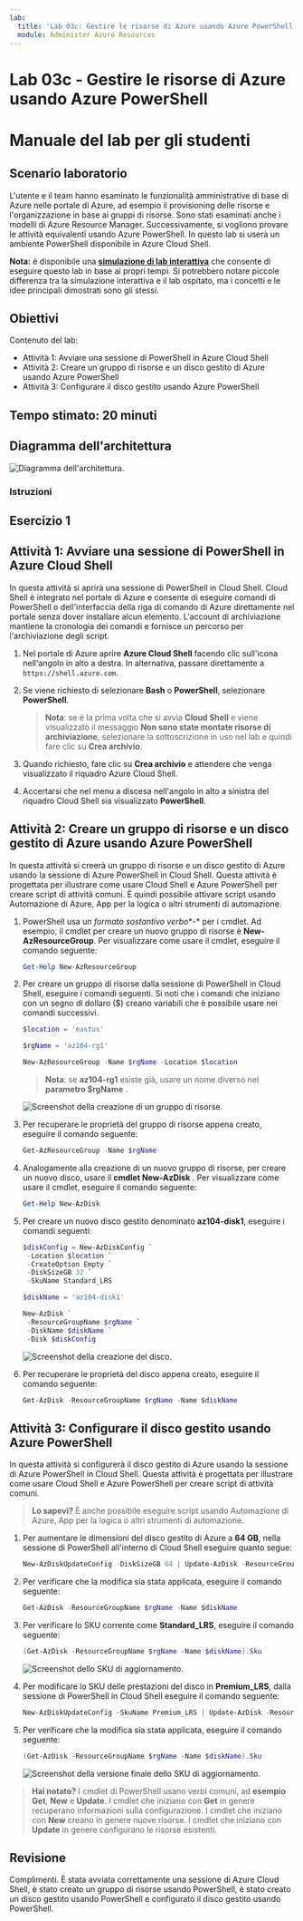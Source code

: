 ```yaml
---
lab:
  title: 'Lab 03c: Gestire le risorse di Azure usando Azure PowerShell (facoltativo)'
  module: Administer Azure Resources
---
```


# Lab 03c - Gestire le risorse di Azure usando Azure PowerShell
# Manuale del lab per gli studenti

## Scenario laboratorio

L'utente e il team hanno esaminato le funzionalità amministrative di base di Azure nelle portale di Azure, ad esempio il provisioning delle risorse e l'organizzazione in base ai gruppi di risorse. Sono stati esaminati anche i modelli di Azure Resource Manager. Successivamente, si vogliono provare le attività equivalenti usando Azure PowerShell. In questo lab si userà un ambiente PowerShell disponibile in Azure Cloud Shell.

**Nota:** è disponibile una **[simulazione di lab interattiva](https://mslabs.cloudguides.com/guides/AZ-104%20Exam%20Guide%20-%20Microsoft%20Azure%20Administrator%20Exercise%206)** che consente di eseguire questo lab in base ai propri tempi. Si potrebbero notare piccole differenza tra la simulazione interattiva e il lab ospitato, ma i concetti e le idee principali dimostrati sono gli stessi. 

## Obiettivi

Contenuto del lab:

+ Attività 1: Avviare una sessione di PowerShell in Azure Cloud Shell
+ Attività 2: Creare un gruppo di risorse e un disco gestito di Azure usando Azure PowerShell
+ Attività 3: Configurare il disco gestito usando Azure PowerShell

## Tempo stimato: 20 minuti

## Diagramma dell'architettura

![Diagramma dell'architettura.](../media/az104-lab03c-architecture-diagram.png)

### Istruzioni

## Esercizio 1

## Attività 1: Avviare una sessione di PowerShell in Azure Cloud Shell

In questa attività si aprirà una sessione di PowerShell in Cloud Shell. Cloud Shell è integrato nel portale di Azure e consente di eseguire comandi di PowerShell o dell'interfaccia della riga di comando di Azure direttamente nel portale senza dover installare alcun elemento. L'account di archiviazione mantiene la cronologia dei comandi e fornisce un percorso per l'archiviazione degli script.

1. Nel portale di Azure aprire **Azure Cloud Shell** facendo clic sull'icona nell'angolo in alto a destra. In alternativa, passare direttamente a `https://shell.azure.com`.

1. Se viene richiesto di selezionare **Bash** o **PowerShell**, selezionare **PowerShell**. 

    >**Nota**: se è la prima volta che si avvia **Cloud Shell** e viene visualizzato il messaggio **Non sono state montate risorse di archiviazione**, selezionare la sottoscrizione in uso nel lab e quindi fare clic su **Crea archivio**. 

1. Quando richiesto, fare clic su **Crea archivio** e attendere che venga visualizzato il riquadro Azure Cloud Shell. 

1. Accertarsi che nel menu a discesa nell'angolo in alto a sinistra del riquadro Cloud Shell sia visualizzato **PowerShell**.

## Attività 2: Creare un gruppo di risorse e un disco gestito di Azure usando Azure PowerShell

In questa attività si creerà un gruppo di risorse e un disco gestito di Azure usando la sessione di Azure PowerShell in Cloud Shell. Questa attività è progettata per illustrare come usare Cloud Shell e Azure PowerShell per creare script di attività comuni. È quindi possibile attivare script usando Automazione di Azure, App per la logica o altri strumenti di automazione.

1. PowerShell usa un *formato sostantivo verbo**-* per i cmdlet. Ad esempio, il cmdlet per creare un nuovo gruppo di risorse è **New-AzResourceGroup**. Per visualizzare come usare il cmdlet, eseguire il comando seguente:

   ```powershell
   Get-Help New-AzResourceGroup
   ```


1. Per creare un gruppo di risorse dalla sessione di PowerShell in Cloud Shell, eseguire i comandi seguenti. Si noti che i comandi che iniziano con un segno di dollaro ($) creano variabili che è possibile usare nei comandi successivi.

   ```powershell
   $location = 'eastus'

   $rgName = 'az104-rg1'

   New-AzResourceGroup -Name $rgName -Location $location
   ```
   >**Nota**: se **az104-rg1** esiste già, usare un nome diverso nel **parametro $rgName** . 

   ![Screenshot della creazione di un gruppo di risorse. ](../media/az104-lab03c-createrg.png)

1. Per recuperare le proprietà del gruppo di risorse appena creato, eseguire il comando seguente:

   ```powershell
   Get-AzResourceGroup -Name $rgName
   ```

1. Analogamente alla creazione di un nuovo gruppo di risorse, per creare un nuovo disco, usare il **cmdlet New-AzDisk** . Per visualizzare come usare il cmdlet, eseguire il comando seguente:

   ```powershell
   Get-Help New-AzDisk
   ```

1. Per creare un nuovo disco gestito denominato **az104-disk1**, eseguire i comandi seguenti:

   ```powershell
   $diskConfig = New-AzDiskConfig `
    -Location $location `
    -CreateOption Empty `
    -DiskSizeGB 32 `
    -SkuName Standard_LRS

   $diskName = 'az104-disk1'

   New-AzDisk `
    -ResourceGroupName $rgName `
    -DiskName $diskName `
    -Disk $diskConfig
   ```

   ![Screenshot della creazione del disco. ](../media/az104-lab03c-createdisk.png)

1. Per recuperare le proprietà del disco appena creato, eseguire il comando seguente:

   ```powershell
   Get-AzDisk -ResourceGroupName $rgName -Name $diskName
   ```

## Attività 3: Configurare il disco gestito usando Azure PowerShell

In questa attività si configurerà il disco gestito di Azure usando la sessione di Azure PowerShell in Cloud Shell. Questa attività è progettata per illustrare come usare Cloud Shell e Azure PowerShell per creare script di attività comuni.

>**Lo sapevi?**  È anche possibile eseguire script usando Automazione di Azure, App per la logica o altri strumenti di automazione.

1. Per aumentare le dimensioni del disco gestito di Azure a **64 GB**, nella sessione di PowerShell all'interno di Cloud Shell eseguire quanto segue:

   ```powershell
   New-AzDiskUpdateConfig -DiskSizeGB 64 | Update-AzDisk -ResourceGroupName $rgName -DiskName $diskName
   ```

1. Per verificare che la modifica sia stata applicata, eseguire il comando seguente:

   ```powershell
   Get-AzDisk -ResourceGroupName $rgName -Name $diskName
   ```

1. Per verificare lo SKU corrente come **Standard_LRS**, eseguire il comando seguente:

   ```powershell
   (Get-AzDisk -ResourceGroupName $rgName -Name $diskName).Sku
   ```

   ![Screenshot dello SKU di aggiornamento.](../media/az104-lab03c-updatesku.png)

1. Per modificare lo SKU delle prestazioni del disco in **Premium_LRS**, dalla sessione di PowerShell in Cloud Shell eseguire il comando seguente:

   ```powershell
   New-AzDiskUpdateConfig -SkuName Premium_LRS | Update-AzDisk -ResourceGroupName $rgName -DiskName $diskName
   ```

1. Per verificare che la modifica sia stata applicata, eseguire il comando seguente:

   ```powershell
   (Get-AzDisk -ResourceGroupName $rgName -Name $diskName).Sku
   ```

   ![Screenshot della versione finale dello SKU di aggiornamento.](../media/az104-lab03c-updatesku2.png)

>**Hai notato?** I cmdlet di PowerShell usano verbi comuni, ad **esempio Get**, **New** e **Update**. I cmdlet che iniziano con  **Get** in genere recuperano informazioni sulla configurazione. I cmdlet che iniziano con **New** creano in genere nuove risorse. I cmdlet che iniziano con **Update** in genere configurano le risorse esistenti.

## Revisione

Complimenti. È stata avviata correttamente una sessione di Azure Cloud Shell, è stato creato un gruppo di risorse usando PowerShell, è stato creato un disco gestito usando PowerShell e configurato il disco gestito usando PowerShell.
